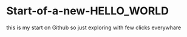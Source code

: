 # Start-of-a-new-HELLO_WORLD
this is my start on Github so just exploring with few clicks everywhare 
